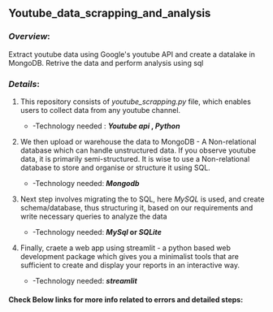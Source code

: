 ## Youtube_data_scrapping_and_analysis

### _Overview_:
 Extract youtube data using Google's youtube API and create a datalake in MongoDB. Retrive the data and perform analysis using sql

### _Details_:
 1. This repository consists of _youtube_scrapping.py_ file, which enables users to collect data from any youtube channel. 
      * -Technology needed : **_Youtube api_ , _Python_**
        
 2. We then upload or warehouse the data to MongoDB - A Non-relational database which can handle unstructured data. If you observe youtube data, it is primarily semi-structured. It is wise to use a Non-relational database to store and organise or structure it using SQL.
      * -Technology needed: **_Mongodb_**
        
 3. Next step involves migrating the to SQL, here _MySQL_ is used, and create schema/database, thus structuring it, based on our requirements and write necessary queries to analyze the data 
      * -Technology needed: **_MySql_ or _SQLite_**
        
 4. Finally, craete a web app using streamlit - a python based web development package which gives you a minimalist tools that are sufficient to create and display your reports in an interactive way.
      * -Technology needed: **_streamlit_**

#### Check Below links for more info related to errors and detailed steps:

